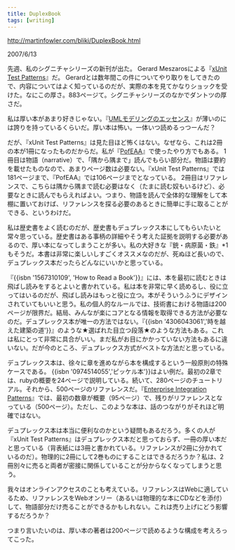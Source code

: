 ```yaml
---
title: DuplexBook
tags: [writing]
---
```


http://martinfowler.com/bliki/DuplexBook.html

2007/6/13

先週、私のシグニチャシリーズの新刊が出た。 Gerard Meszarosによる『[xUnit Test Patterns](http://martinfowler.com/books.html#meszaros)』だ。 Gerardとは数年間この件についてやり取りをしてきたので、内容についてはよく知っているのだが、実際の本を見てかなりショックを受けた。なにこの厚さ。883ページて。シグニチャシリーズのなかでダントツの厚さだ。

私は厚い本があまり好きじゃない。『[UMLモデリングのエッセンス](http://martinfowler.com/books.html#uml)』が薄いのには誇りを持っているくらいだ。厚い本は怖い。一体いつ読めるっつーんだ？

だが、『xUnit Test Patterns』は見た目ほど怖くはない。なぜなら、これは2冊の本が1冊になったものだからだ。私が『[PofEAA](http://martinfowler.com/books.html#eaa)』で使ったやり方でもある。 1冊目は物語（narrative）で、「隅から隅まで」読んでもらい部分だ。物語は要約を載せたものなので、あまりページ数は必要ない。『xUnit Test Patterns』では181ページまで、『PofEAA』では106ページまでとなっている。 2冊目はリファレンスで、こちらは隅から隅まで読む必要はなく（たまに読む奴もいるけど）、必要なときに読んでもらえればよい。つまり、物語を読んで全体的な理解をして本棚に置いておけば、リファレンスを探る必要のあるときに簡単に手に取ることができる、というわけだ。

私は歴史書をよく読むのだが、歴史書もデュプレックス本にしてもらいたいと常々思っている。歴史書はある事柄の詳細やそう考えた証拠を説明する必要があるので、厚い本になってしまうことが多い。私の大好きな『銃・病原菌・鉄』*1もそうだ。本書は非常に楽しいしすごくオススメなのだが、死ぬほど長いので、デュプレックス本だったらどんなにいいかと思っている。

『{{isbn '1567310109', 'How to Read a Book'}}』には、本を最初に読むときは飛ばし読みをするとよいと書かれている。私は本を非常に早く読めるし、役に立ってはいるのだが、飛ばし読みはもっと役に立つ。本がそういうふうにデザインされていてもいいと思う。私の個人的なルールでは、技術書における物語は200ページが限界だ。結局、みんなが楽にコアとなる情報を取得できる方法が必要なのだ。デュプレックス本が唯一の方法ではない。『{{isbn '4306043061','時を越えた建築の道'}}』のような★選ばれた目立つ段落★のような方法もある。これは私にとって非常に具合がいい。まだ私がお目にかかっていない方法もあるに違いない。だが今のところ、デュプレックス方式がベストな方法だと思っている。

デュプレックス本は、徐々に章を進めながら本を構成するという一般原則の特殊ケースである。 {{isbn '0974514055','ピッケル本'}}はよい例だ。最初の2章では、rubyの概要を24ページで説明している。続いて、280ページのチュートリアル。それから、500ページのリファレンスだ。『[Enterprise Integration Patterns](http://martinfowler.com/books.html#eip)』では、最初の数章が概要（95ページ）で、残りがリファレンスとなっている（500ページ）。ただし、このような本は、話のつながりがそれほど明確ではない。

デュプレックス本は本当に便利なのかという疑問もあるだろう。多くの人が『xUnit Test Patterns』はデュプレックス本だと思っておらず、一冊の厚い本だと思っている（背表紙には3冊と書かれている。リファレンスが2冊に分かれているのだ）。物理的に2冊にして2巻ものにすることはできるだろうか？私は、2冊別々に売ると両者が密接に関係していることが分からなくなってしまうと思う。

我々はオンラインアクセスのことも考えている。リファレンスはWebに適しているため、リファレンスをWebオンリー（あるいは物理的な本にCDなどを添付）して、物語部分だけ売ることができるかもしれない。これは売り上げにどう影響するだろうか？

つまり言いたいのは、厚い本の著者は200ページで読めるような構成を考えろってこった。
